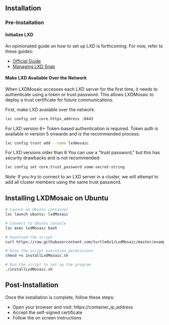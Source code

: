 ## Installation

### Pre-Installation

#### Initialize LXD

An opinionated guide on how to set up LXD is forthcoming. For now, refer to these guides:

- [Official Guide](https://linuxcontainers.org/lxd/getting-started-cli/)
- [Managing LXD Snap](https://discuss.linuxcontainers.org/t/managing-the-lxd-snap/8178)

#### Make LXD Available Over the Network

When LXDMosaic accesses each LXD server for the first time, it needs to authenticate using a token or trust password. This allows LXDMosaic to deploy a trust certificate for future communications.

First, make LXD available over the network:

```bash
lxc config set core.https_address :8443
```

For LXD version 6+ Token-based authentication is required. Token auth is available in version 5 onwards and is the recommended process:

```bash
lxc config trust add --name lxdmosaic
```

For LXD versions older than 6 You can use a "trust password," but this has security drawbacks and is not recommended:

```bash
lxc config set core.trust_password some-secret-string
```

Note: If you try to connect to an LXD server in a cluster, we will attempt to add all cluster members using the same trust password.

## Installing LXDMosaic on Ubuntu

```bash
# Launch an Ubuntu container
lxc launch ubuntu: lxdMosaic

# Connect to Ubuntu console
lxc exec lxdMosaic bash

# Download the script
curl https://raw.githubusercontent.com/turtle0x1/LxdMosaic/master/examples/install_with_clone.sh >> installLxdMosaic.sh

# Give the script execution permissions
chmod +x installLxdMosaic.sh

# Run the script to set up the program
./installLxdMosaic.sh
```

## Post-Installation
Once the installation is complete, follow these steps:
 - Open your browser and visit: https://container_ip_address
 - Accept the self-signed certificate
 - Follow the on screen instructions